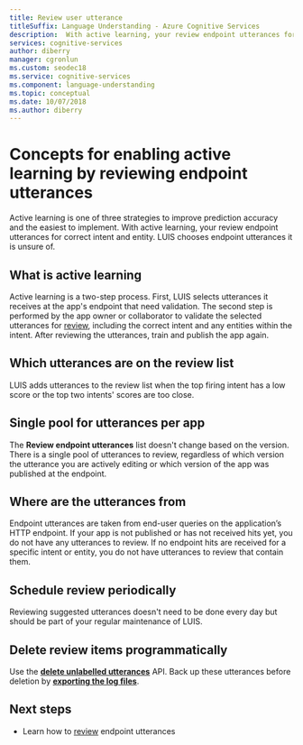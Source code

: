 ```yaml
---
title: Review user utterance
titleSuffix: Language Understanding - Azure Cognitive Services
description:  With active learning, your review endpoint utterances for correct intent and entity. LUIS chooses endpoint utterances it is unsure of.
services: cognitive-services
author: diberry
manager: cgronlun
ms.custom: seodec18
ms.service: cognitive-services
ms.component: language-understanding
ms.topic: conceptual
ms.date: 10/07/2018
ms.author: diberry
---
```

# Concepts for enabling active learning by reviewing endpoint utterances
Active learning is one of three strategies to improve prediction accuracy and the easiest to implement. With active learning, your review endpoint utterances for correct intent and entity. LUIS chooses endpoint utterances it is unsure of.

## What is active learning
Active learning is a two-step process. First, LUIS selects utterances it receives at the app's endpoint that need validation. The second step is performed by the app owner or collaborator to validate the selected utterances for [review](luis-how-to-review-endoint-utt.md), including the correct intent and any entities within the intent. After reviewing the utterances, train and publish the app again. 

## Which utterances are on the review list
LUIS adds utterances to the review list when the top firing intent has a low score or the top two intents' scores are too close. 

## Single pool for utterances per app
The **Review endpoint utterances** list doesn't change based on the version. There is a single pool of utterances to review, regardless of which version the utterance you are actively editing or which version of the app was published at the endpoint. 

## Where are the utterances from
Endpoint utterances are taken from end-user queries on the application’s HTTP endpoint. If your app is not published or has not received hits yet, you do not have any utterances to review. If no endpoint hits are received for a specific intent or entity, you do not have utterances to review that contain them. 

## Schedule review periodically
Reviewing suggested utterances doesn't need to be done every day but should be part of your regular maintenance of LUIS. 

## Delete review items programmatically
Use the **[delete unlabelled utterances](https://westus.dev.cognitive.microsoft.com/docs/services/5890b47c39e2bb17b84a55ff/operations/58b6f32139e2bb139ce823c9)** API. Back up these utterances before deletion by **[exporting the log files](https://westus.dev.cognitive.microsoft.com/docs/services/5890b47c39e2bb17b84a55ff/operations/5890b47c39e2bb052c5b9c36)**.

## Next steps

* Learn how to [review](luis-how-to-review-endoint-utt.md) endpoint utterances
